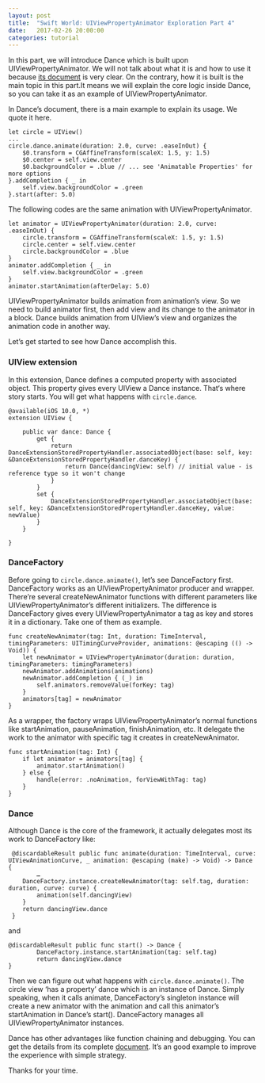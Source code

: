 ```yaml
---
layout: post
title:  "Swift World: UIViewPropertyAnimator Exploration Part 4"
date:   2017-02-26 20:00:00
categories: tutorial
---
```


In this part, we will introduce Dance which is built upon UIViewPropertyAnimator. We will not talk about what it is and how to use it because [its document](https://github.com/saoudrizwan/Dance) is very clear. On the contrary, how it is built is the main topic in this part.It means we will explain the core logic inside Dance, so you can take it as an example of UIViewPropertyAnimator.

In Dance’s document, there is a main example to explain its usage. We quote it here.

```
let circle = UIView()
...
circle.dance.animate(duration: 2.0, curve: .easeInOut) {
    $0.transform = CGAffineTransform(scaleX: 1.5, y: 1.5)
    $0.center = self.view.center
    $0.backgroundColor = .blue // ... see 'Animatable Properties' for more options
}.addCompletion { _ in
    self.view.backgroundColor = .green
}.start(after: 5.0)
```

The following codes are the same animation with UIViewPropertyAnimator.

```
let animator = UIViewPropertyAnimator(duration: 2.0, curve: .easeInOut) {
    circle.transform = CGAffineTransform(scaleX: 1.5, y: 1.5)
    circle.center = self.view.center
    circle.backgroundColor = .blue
}
animator.addCompletion { _ in
    self.view.backgroundColor = .green
}
animator.startAnimation(afterDelay: 5.0)
```

UIViewPropertyAnimator builds animation from animation’s view. So we need to build animator first,  then add view and its change to the animator in a block. Dance builds animation from UIView’s view and organizes the animation code in another way.

Let’s get started to see how Dance accomplish this.

### UIView extension
In this extension, Dance defines a computed property with associated object. This property gives every UIView a Dance instance. That‘s where story starts. You will get what happens with `circle.dance`.  

```
@available(iOS 10.0, *)
extension UIView {

    public var dance: Dance {
        get {
            return DanceExtensionStoredPropertyHandler.associatedObject(base: self, key: &DanceExtensionStoredPropertyHandler.danceKey) {
                return Dance(dancingView: self) // initial value - is reference type so it won't change
            }
        }
        set {
            DanceExtensionStoredPropertyHandler.associateObject(base: self, key: &DanceExtensionStoredPropertyHandler.danceKey, value: newValue)
        }
    }

}
```

### DanceFactory
Before going to `circle.dance.animate()`, let’s see DanceFactory first. DanceFactory works as an UIViewPropertyAnimator producer and wrapper.  There’re several createNewAnimator functions with different parameters like UIViewPropertyAnimator’s different initializers. The difference is DanceFactory gives every UIViewPropertyAnimator a tag as key and stores it in a dictionary. Take one of them as example.

```
func createNewAnimator(tag: Int, duration: TimeInterval, timingParameters: UITimingCurveProvider, animations: @escaping (() -> Void)) {
    let newAnimator = UIViewPropertyAnimator(duration: duration, timingParameters: timingParameters)
    newAnimator.addAnimations(animations)
    newAnimator.addCompletion { (_) in
        self.animators.removeValue(forKey: tag)
    }
    animators[tag] = newAnimator
}
```

 As a wrapper, the factory wraps UIViewPropertyAnimator’s normal functions like startAnimation, pauseAnimation, finishAnimation, etc. It delegate the work to the animator with specific tag it creates in createNewAnimator.

```
func startAnimation(tag: Int) {
    if let animator = animators[tag] {
        animator.startAnimation()
    } else {
        handle(error: .noAnimation, forViewWithTag: tag)
    }
}
```

### Dance

Although Dance is the core of the framework, it actually delegates most its work to DanceFactory like:

```
 @discardableResult public func animate(duration: TimeInterval, curve: UIViewAnimationCurve, _ animation: @escaping (make) -> Void) -> Dance {
        …
    DanceFactory.instance.createNewAnimator(tag: self.tag, duration: duration, curve: curve) {
        animation(self.dancingView)
    }
    return dancingView.dance
 }
```

and

```
@discardableResult public func start() -> Dance {
        DanceFactory.instance.startAnimation(tag: self.tag)
        return dancingView.dance
}
```

Then we can figure out what happens with `circle.dance.animate()`. The circle view ‘has a property’ dance which is an instance of Dance. Simply speaking, when it calls animate, DanceFactory’s singleton instance will create a new animator with the animation and call this animator’s startAnimation in Dance’s start(). DanceFactory manages all UIViewPropertyAnimator instances.

Dance has other advantages like function chaining and debugging. You can get the details from its complete [document](https://github.com/saoudrizwan/Dance). It’s an good example to improve the experience with simple strategy.

Thanks for your time.

